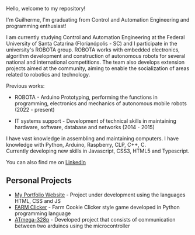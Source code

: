 Hello, welcome to my repository!

I'm Guilherme, I'm graduating from Control and Automation Engineering and programming enthusiast!

I am currently studying Control and Automation Engineering at the Federal University of Santa Catarina (Florianópolis - SC) and I participate in the university's ROBOTA group. ROBOTA works with embedded electronics, algorithm development and construction of autonomous robots for several national and international competitions. The team also develops extension projects aimed at the community, aiming to enable the socialization of areas related to robotics and technology.

Previous works:
<ul dir="auto"><li>ROBOTA - Arduino Prototyping, performing the functions in programming, electronics and mechanics of autonomous mobile robots (2022 - present)</ul></li>
<ul dir="auto"><li>IT systems support - Development of technical skills in maintaining hardware, software, database and networks (2014 - 2015)</ul></li>

I have vast knowledge in assembling and maintaining computers. I have knowledge with Python, Arduino, Raspberry, CLP, C++, C.
<br>Currently developing new skills in Javascript, CSS3, HTML5 and Typescript.

You can also find me on <a href="https://www.linkedin.com/in/santos-gui/">LinkedIn</a>

## Personal Projects
<ul dir="auto">
<li><a href="https://santogui.netlify.app/#">My Portfolio Website</a> - Project under development using the languages HTML, CSS and JS</li>
<li><a href="https://github.com/ProlRayder/Farm-Simulation">FARM Clicker</a> - Farm Cookie Clicker style game developed in Python programming language</li>
<li><a href="https://github.com/ProlRayder/ATmega-328p">ATmega-328p</a> - Developed project that consists of communication between two arduinos using the microcontroller</li>
</ul>
